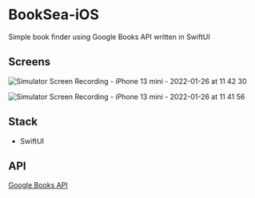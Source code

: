 # BookSea-iOS
Simple book finder using Google Books API written in SwiftUI

## Screens
![Simulator Screen Recording - iPhone 13 mini - 2022-01-26 at 11 42 30](https://user-images.githubusercontent.com/10010249/151100641-b4d5660c-e2ee-4915-8e25-cea0a97136fb.gif)

![Simulator Screen Recording - iPhone 13 mini - 2022-01-26 at 11 41 56](https://user-images.githubusercontent.com/10010249/151100671-5c55b65e-8874-41cd-aac7-13e40ae6c1e8.gif)


## Stack
- SwiftUI 

## API 
[Google Books API](https://developers.google.com/books)
